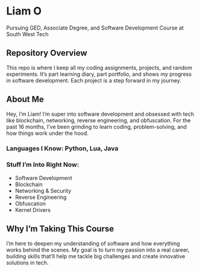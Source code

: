 # Liam O  
Pursuing GED, Associate Degree, and Software Development Course at South West Tech  

## Repository Overview  
This repo is where I keep all my coding assignments, projects, and random experiments. It’s part learning diary, part portfolio, and shows my progress in software development. Each project is a step forward in my journey.  

## About Me  
Hey, I’m Liam! I’m super into software development and obsessed with tech like blockchain, networking, reverse engineering, and obfuscation. For the past 16 months, I’ve been grinding to learn coding, problem-solving, and how things work under the hood.  

### Languages I Know: Python, Lua, Java  
### Stuff I’m Into Right Now:  
- Software Development  
- Blockchain  
- Networking & Security  
- Reverse Engineering  
- Obfuscation  
- Kernel Drivers  

## Why I’m Taking This Course  
I’m here to deepen my understanding of software and how everything works behind the scenes. My goal is to turn my passion into a real career, building skills that’ll help me tackle big challenges and create innovative solutions in tech.  
